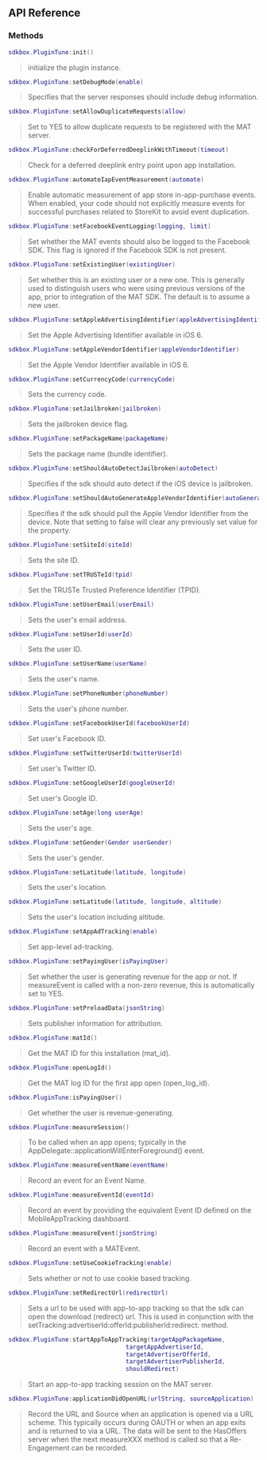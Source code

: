 ## API Reference

### Methods
```lua
sdkbox.PluginTune:init()
```
> initialize the plugin instance.

```lua
sdkbox.PluginTune:setDebugMode(enable)
```
> Specifies that the server responses should include debug information.

```lua
sdkbox.PluginTune:setAllowDuplicateRequests(allow)
```
> Set to YES to allow duplicate requests to be registered with the MAT server.

```lua
sdkbox.PluginTune:checkForDeferredDeeplinkWithTimeout(timeout)
```
> Check for a deferred deeplink entry point upon app installation.

```lua
sdkbox.PluginTune:automateIapEventMeasurement(automate)
```
> Enable automatic measurement of app store in-app-purchase events. When enabled, your code should not explicitly measure events for successful purchases related to StoreKit to avoid event duplication.

```lua
sdkbox.PluginTune:setFacebookEventLogging(logging, limit)
```
> Set whether the MAT events should also be logged to the Facebook SDK. This flag is ignored if the Facebook SDK is not present.

```lua
sdkbox.PluginTune:setExistingUser(existingUser)
```
> Set whether this is an existing user or a new one. This is generally used to
distinguish users who were using previous versions of the app, prior to
integration of the MAT SDK. The default is to assume a new user.

```lua
sdkbox.PluginTune:setAppleAdvertisingIdentifier(appleAdvertisingIdentifier, adTrackingEnabled)
```
> Set the Apple Advertising Identifier available in iOS 6.

```lua
sdkbox.PluginTune:setAppleVendorIdentifier(appleVendorIdentifier)
```
> Set the Apple Vendor Identifier available in iOS 6.

```lua
sdkbox.PluginTune:setCurrencyCode(currencyCode)
```
> Sets the currency code.

```lua
sdkbox.PluginTune:setJailbroken(jailbroken)
```
> Sets the jailbroken device flag.

```lua
sdkbox.PluginTune:setPackageName(packageName)
```
> Sets the package name (bundle identifier).

```lua
sdkbox.PluginTune:setShouldAutoDetectJailbroken(autoDetect)
```
> Specifies if the sdk should auto detect if the iOS device is jailbroken.

```lua
sdkbox.PluginTune:setShouldAutoGenerateAppleVendorIdentifier(autoGenerate)
```
> Specifies if the sdk should pull the Apple Vendor Identifier from the device. Note that setting to false will clear any previously set value for the property.

```lua
sdkbox.PluginTune:setSiteId(siteId)
```
> Sets the site ID.

```lua
sdkbox.PluginTune:setTRUSTeId(tpid)
```
> Set the TRUSTe Trusted Preference Identifier (TPID).

```lua
sdkbox.PluginTune:setUserEmail(userEmail)
```
> Sets the user's email address.

```lua
sdkbox.PluginTune:setUserId(userId)
```
> Sets the user ID.

```lua
sdkbox.PluginTune:setUserName(userName)
```
> Sets the user's name.

```lua
sdkbox.PluginTune:setPhoneNumber(phoneNumber)
```
> Sets the user's phone number.

```lua
sdkbox.PluginTune:setFacebookUserId(facebookUserId)
```
> Set user's Facebook ID.

```lua
sdkbox.PluginTune:setTwitterUserId(twitterUserId)
```
> Set user's Twitter ID.

```lua
sdkbox.PluginTune:setGoogleUserId(googleUserId)
```
> Set user's Google ID.

```lua
sdkbox.PluginTune:setAge(long userAge)
```
> Sets the user's age.

```lua
sdkbox.PluginTune:setGender(Gender userGender)
```
> Sets the user's gender.

```lua
sdkbox.PluginTune:setLatitude(latitude, longitude)
```
> Sets the user's location.

```lua
sdkbox.PluginTune:setLatitude(latitude, longitude, altitude)
```
> Sets the user's location including altitude.

```lua
sdkbox.PluginTune:setAppAdTracking(enable)
```
> Set app-level ad-tracking.

```lua
sdkbox.PluginTune:setPayingUser(isPayingUser)
```
> Set whether the user is generating revenue for the app or not. If measureEvent is called with a non-zero revenue, this is automatically set to YES.

```lua
sdkbox.PluginTune:setPreloadData(jsonString)
```
> Sets publisher information for attribution.

```lua
sdkbox.PluginTune:matId()
```
> Get the MAT ID for this installation (mat_id).

```lua
sdkbox.PluginTune:openLogId()
```
> Get the MAT log ID for the first app open (open_log_id).

```lua
sdkbox.PluginTune:isPayingUser()
```
> Get whether the user is revenue-generating.

```lua
sdkbox.PluginTune:measureSession()
```
> To be called when an app opens; typically in the AppDelegate::applicationWillEnterForeground() event.

```lua
sdkbox.PluginTune:measureEventName(eventName)
```
> Record an event for an Event Name.

```lua
sdkbox.PluginTune:measureEventId(eventId)
```
> Record an event by providing the equivalent Event ID defined on the MobileAppTracking dashboard.

```lua
sdkbox.PluginTune:measureEvent(jsonString)
```
> Record an event with a MATEvent.

```lua
sdkbox.PluginTune:setUseCookieTracking(enable)
```
> Sets whether or not to use cookie based tracking.

```lua
sdkbox.PluginTune:setRedirectUrl(redirectUrl)
```
> Sets a url to be used with app-to-app tracking so that the sdk can open the download (redirect) url. This is used in conjunction with the setTracking:advertiserId:offerId:publisherId:redirect: method.

```lua
sdkbox.PluginTune:startAppToAppTracking(targetAppPackageName,
                                 targetAppAdvertiserId,
                                 targetAdvertiserOfferId,
                                 targetAdvertiserPublisherId,
                                 shouldRedirect)
```
> Start an app-to-app tracking session on the MAT server.

```lua
sdkbox.PluginTune:applicationDidOpenURL(urlString, sourceApplication)
```
> Record the URL and Source when an application is opened via a URL scheme.
This typically occurs during OAUTH or when an app exits and is returned
to via a URL. The data will be sent to the HasOffers server when the next
measureXXX method is called so that a Re-Engagement can be recorded.
